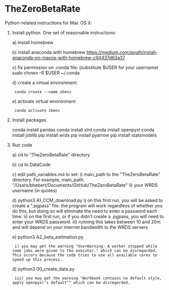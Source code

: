# TheZeroBetaRate


Python-related instructions for Mac OS X:

1) Install python. One set of reasonable instructions:

	a) install homebrew
	
	b) install anaconda with homebrew
		https://medium.com/ayuth/install-anaconda-on-macos-with-homebrew-c94437d63a37

	c) fix permission on .conda file: (substitute $USER for your username)
		sudo chown -R $USER ~/.conda
	
	d) create a virtual environment:
	
		conda create --name zbenv
		
	e) activate virtual environment
	
		conda activate zbenv
		
		
2) Install packages

	conda install pandas
	conda install xlrd
	conda install openpyxl
	conda install joblib
	pip install wrds
	pip install pyarrow
	pip install statsmodels

3) Run code

	a) cd to "TheZeroBetaRate" directory
	
	b) cd to DataCode
	
	c) edit path_variables.md to set:
		i) main_path to the "TheZeroBetaRate" directory. For example,
			 main_path: "/Users/bhebert/Documents/GitHub/TheZeroBetaRate"
		ii) your WRDS username (in quotes)
	
	d) python3 A1_CCM_download.py 
		i) on this first run, you will be asked to create a ".pgpass" file. the program will work regardless of whether you do this, but doing so will eliminate the need to enter a password each time.
		ii) on the first run, or if you didn't create a .pgpass, you will need to enter your WRDS password.
		iii) running this takes between 10 and 20m and will depend on your internet bandwidth to the WRDS servers
	
	e) python3 A2_beta_estimation.py
	
		i) you may get the warning "UserWarning: A worker stopped while some jobs were given to the executor." which can be disregarded. This occurs because the code tries to use all available cores to speed up this process.
	
	d) python3 00_create_data.py
	

		iii) you may get the warning "Workbook contains no default style, apply openpyxl's default"" which can be disregarded.
	